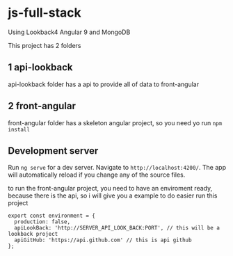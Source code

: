 # js-full-stack
Using Lookback4 Angular 9 and MongoDB

This project has 2 folders 

## 1 api-lookback

api-lookback folder has a api to provide all of data to front-angular

## 2 front-angular

front-angular folder has a skeleton angular project, so you need yo run `npm install`

## Development server

Run `ng serve` for a dev server. Navigate to `http://localhost:4200/`. The app will automatically reload if you change any of the source files.

to run the front-angular project, you need to have an enviroment ready, because there is the api, so i will give you a example to do easier run this project
```
export const environment = {
  production: false,
  apiLookBack: 'http://SERVER_API_LOOK_BACK:PORT', // this will be a lookback project
  apiGitHub: 'https://api.github.com' // this is api github
};
```
